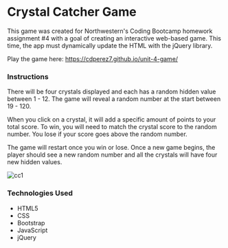 # Crystal Catcher Game

This game was created for Northwestern's Coding Bootcamp homework assignment #4 with a goal of creating an interactive web-based game. This time, the app must dynamically update the HTML with the jQuery library.

Play the game here: https://cdperez7.github.io/unit-4-game/

### Instructions

There will be four crystals displayed and each has a random hidden value between 1 - 12. The game will reveal a random number at the start between 19 - 120.

When you click on a crystal, it will add a specific amount of points to your total score. To win, you will need to match the crystal score to the random number. You lose if your score goes above the random number.

The game will restart once you win or lose. Once a new game begins, the player should see a new random number and all the crystals will have four new hidden values.

![cc1](https://i.imgur.com/4At8hTW.png)

### Technologies Used

* HTML5 
* CSS 
* Bootstrap 
* JavaScript 
* jQuery 

